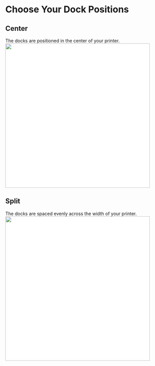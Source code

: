 # Choose Your Dock Positions
## Center
The docks are positioned in the center of your printer.
<img src="./images/Voron_250_60mm_4tools_center_THREAD.svg" style="margin:0px;background-color: #FFFFFF;" width="450"/>
## Split
The docks are spaced evenly across the width of your printer.
<img src="./images/Voron_250_60mm_4tools_split_THREAD.svg" style="margin:0px;background-color: #FFFFFF;" width="450"/>
